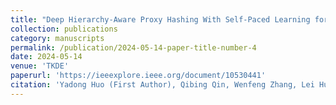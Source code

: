 ```yaml
---
title: "Deep Hierarchy-Aware Proxy Hashing With Self-Paced Learning for Cross-Modal Retrieval"
collection: publications
category: manuscripts
permalink: /publication/2024-05-14-paper-title-number-4
date: 2024-05-14
venue: 'TKDE'
paperurl: 'https://ieeexplore.ieee.org/document/10530441'
citation: 'Yadong Huo (First Author), Qibing Qin, Wenfeng Zhang, Lei Huang and Jie Nie, "Deep Hierarchy-Aware Proxy Hashing With Self-Paced Learning for Cross-Modal Retrieval," IEEE Transactions on Knowledge and Data Engineering, vol. 36, no. 11, pp. 5926-5939, doi: 10.1109/TKDE.2024.3401050.'
---
```

